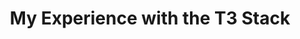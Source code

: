 ---
layout: '~/layouts/BlogPost.astro'
title: "My Experience with the T3 Stack"
description: "What I Think of the T3 Stack, how I've used it and what it may hold for the future"
publishDate: "2022-09-19"
draft: true
---